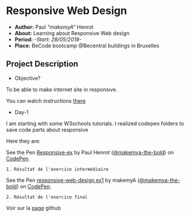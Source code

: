 # Responsive Web Design

- **Author:** Paul *"makemyA"* Henrot
- **About:** Learning about Responsive Web design
- **Period:** *-Start: 28/05/2018-*
- **Place:** BeCode bootcamp @Becentral buildings in Bruxelles

## Project Description

* Objective?

To be able to make internet site in responsive.

You can watch instructions [there](https://github.com/becodeorg/lovelace-2/tree/master/Parcours/02-Responsive%20Web%20Design)

* Day-1

I am starting with some W3schools tutorials.
I realized codepen folders to save code parts about responsive

Here they are:

<p data-height="265" data-theme-id="dark" data-slug-hash="vrBypZ" data-default-tab="html,result" data-user="makemya-the-bold" data-embed-version="2" data-pen-title="Responsive-ex" class="codepen">See the Pen <a href="https://codepen.io/makemya-the-bold/pen/vrBypZ/">Responsive-ex</a> by Paul Henrot (<a href="https://codepen.io/makemya-the-bold">@makemya-the-bold</a>) on <a href="https://codepen.io">CodePen</a>.</p>

    1. Résultat de l'exercice intermédiaire

<p data-height="265" data-theme-id="dark" data-slug-hash="MXgOWY" data-default-tab="html,result" data-user="makemya-the-bold" data-embed-version="2" data-pen-title="responsive-web-design ex1" class="codepen">See the Pen <a href="https://codepen.io/makemya-the-bold/pen/MXgOWY/">responsive-web-design ex1</a> by makemyA (<a href="https://codepen.io/makemya-the-bold">@makemya-the-bold</a>) on <a href="https://codepen.io">CodePen</a>.</p>

    2. Résultat de l'exercice final

Voir sur la [page](https://makemya.github.io/responsive-web-design/challenge/) github
